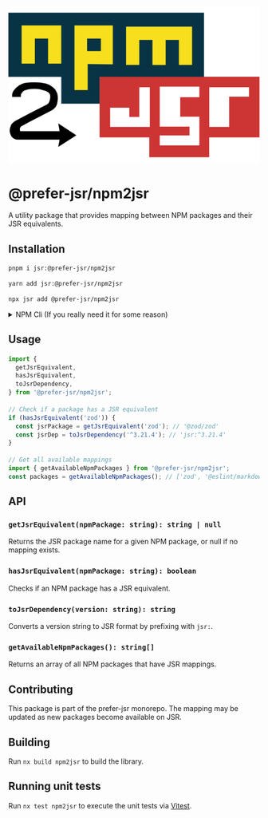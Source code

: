 ![npm1jsr](./assets/npm2jsr.svg)

# @prefer-jsr/npm2jsr

A utility package that provides mapping between NPM packages and their JSR equivalents.

## Installation

```bash
pnpm i jsr:@prefer-jsr/npm2jsr
```

```bash
yarn add jsr:@prefer-jsr/npm2jsr
```

```bash
npx jsr add @prefer-jsr/npm2jsr
```

<details>
<summary>NPM Cli (If you really need it for some reason)</summary>

```bash
npm install @prefer-jsr/npm2jsr
```

</details>

## Usage

```typescript
import {
  getJsrEquivalent,
  hasJsrEquivalent,
  toJsrDependency,
} from '@prefer-jsr/npm2jsr';

// Check if a package has a JSR equivalent
if (hasJsrEquivalent('zod')) {
  const jsrPackage = getJsrEquivalent('zod'); // '@zod/zod'
  const jsrDep = toJsrDependency('^3.21.4'); // 'jsr:^3.21.4'
}

// Get all available mappings
import { getAvailableNpmPackages } from '@prefer-jsr/npm2jsr';
const packages = getAvailableNpmPackages(); // ['zod', '@eslint/markdown']
```

## API

### `getJsrEquivalent(npmPackage: string): string | null`

Returns the JSR package name for a given NPM package, or null if no mapping exists.

### `hasJsrEquivalent(npmPackage: string): boolean`

Checks if an NPM package has a JSR equivalent.

### `toJsrDependency(version: string): string`

Converts a version string to JSR format by prefixing with `jsr:`.

### `getAvailableNpmPackages(): string[]`

Returns an array of all NPM packages that have JSR mappings.

## Contributing

This package is part of the prefer-jsr monorepo. The mapping may be updated as new packages become available on JSR.

## Building

Run `nx build npm2jsr` to build the library.

## Running unit tests

Run `nx test npm2jsr` to execute the unit tests via [Vitest](https://vitest.dev/).
